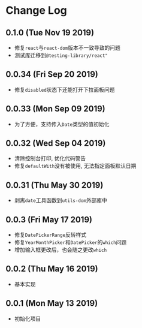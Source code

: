 # Change Log

## 0.1.0 (Tue Nov 19 2019)

-   修复`react`与`react-dom`版本不一致导致的问题
-   测试库迁移到`@testing-library/react"`

## 0.0.34 (Fri Sep 20 2019)

-   修复`disabled`状态下还能打开下拉面板问题

## 0.0.33 (Mon Sep 09 2019)

-   为了方便，支持传入`Date`类型的值初始化

## 0.0.32 (Wed Sep 04 2019)

-   清除控制台打印, 优化代码警告
-   修复`defaultWith`没有被使用, 无法指定面板默认日期

## 0.0.31 (Thu May 30 2019)

-   剥离`date`工具函数到`utils-dom`外部库中

## 0.0.3 (Fri May 17 2019)

-   修复`DatePickerRange`反转样式
-   修复`YearMonthPicker`和`DatePicker`的`which`问题
-   增加输入框更改后，也会随之更改`which`

## 0.0.2 (Thu May 16 2019)

-   基本实现

## 0.0.1 (Mon May 13 2019)

-   初始化项目
